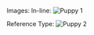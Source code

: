 Images:
In-line:
![Puppy 1](http://media.mydogspace.com.s3.amazonaws.com/wp-content/uploads/2013/08/puppy-500x350.jpg "Cute Puppy")

Reference Type:
![Puppy 2][pup]

[pup]: https://s-media-cache-ak0.pinimg.com/236x/fb/46/ac/fb46acb038b9b9b64725d232afcbc71f.jpg "Puppy 2"